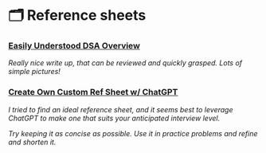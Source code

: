 # 🗂️ Reference sheets

### [Easily Understood DSA Overview](https://zerotomastery.io/cheatsheets/data-structures-and-algorithms-cheat-sheet/)

_Really nice write up, that can be reviewed and quickly grasped. Lots of simple pictures!_

### [Create Own Custom Ref Sheet w/ ChatGPT](SAMPLE_SHEET.md)

_I tried to find an ideal reference sheet, and it seems best to leverage ChatGPT to make one that suits your anticipated interview level._

_Try keeping it as concise as possible. Use it in practice problems and refine and shorten it._
